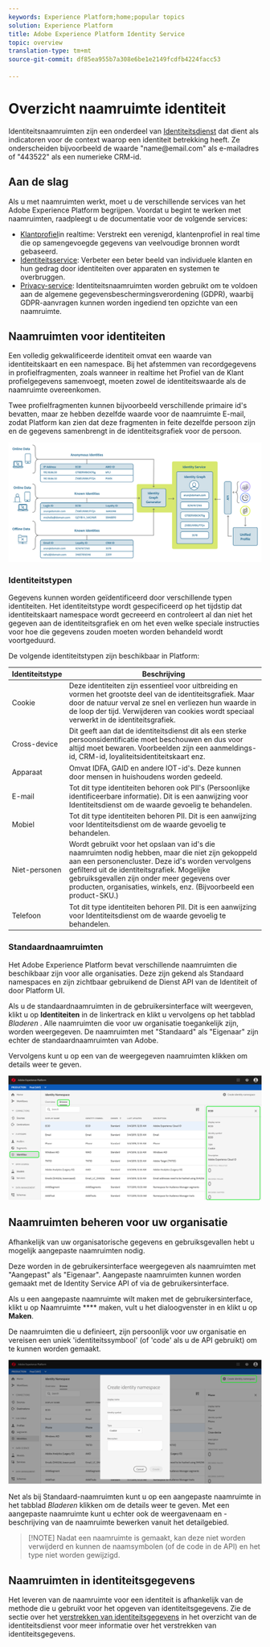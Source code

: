 ```yaml
---
keywords: Experience Platform;home;popular topics
solution: Experience Platform
title: Adobe Experience Platform Identity Service
topic: overview
translation-type: tm+mt
source-git-commit: df85ea955b7a308e6be1e2149fcdfb4224facc53

---
```



# Overzicht naamruimte identiteit

Identiteitsnaamruimten zijn een onderdeel van [Identiteitsdienst](./home.md) dat dient als indicatoren voor de context waarop een identiteit betrekking heeft. Ze onderscheiden bijvoorbeeld de waarde &quot;name<span>@email.com&quot; als e-mailadres of &quot;443522&quot; als een numerieke CRM-id.

## Aan de slag

Als u met naamruimten werkt, moet u de verschillende services van het Adobe Experience Platform begrijpen. Voordat u begint te werken met naamruimten, raadpleegt u de documentatie voor de volgende services:

- [Klantprofiel](../profile/home.md)in realtime: Verstrekt een verenigd, klantenprofiel in real time die op samengevoegde gegevens van veelvoudige bronnen wordt gebaseerd.
- [Identiteitsservice](./home.md): Verbeter een beter beeld van individuele klanten en hun gedrag door identiteiten over apparaten en systemen te overbruggen.
- [Privacy-service](../privacy-service/home.md): Identiteitsnaamruimten worden gebruikt om te voldoen aan de algemene gegevensbeschermingsverordening (GDPR), waarbij GDPR-aanvragen kunnen worden ingediend ten opzichte van een naamruimte.

## Naamruimten voor identiteiten

Een volledig gekwalificeerde identiteit omvat een waarde van identiteitskaart en een namespace. Bij het afstemmen van recordgegevens in profielfragmenten, zoals wanneer in realtime het Profiel van de Klant profielgegevens samenvoegt, moeten zowel de identiteitswaarde als de naamruimte overeenkomen.

Twee profielfragmenten kunnen bijvoorbeeld verschillende primaire id&#39;s bevatten, maar ze hebben dezelfde waarde voor de naamruimte E-mail, zodat Platform kan zien dat deze fragmenten in feite dezelfde persoon zijn en de gegevens samenbrengt in de identiteitsgrafiek voor de persoon.

![](images/identity-service-stitching.png)

### Identiteitstypen

Gegevens kunnen worden geïdentificeerd door verschillende typen identiteiten. Het identiteitstype wordt gespecificeerd op het tijdstip dat identiteitskaart namespace wordt gecreeerd en controleert al dan niet het gegeven aan de identiteitsgrafiek en om het even welke speciale instructies voor hoe die gegevens zouden moeten worden behandeld wordt voortgeduurd.

De volgende identiteitstypen zijn beschikbaar in Platform:

| Identiteitstype | Beschrijving |
| --- | --- |
| Cookie | Deze identiteiten zijn essentieel voor uitbreiding en vormen het grootste deel van de identiteitsgrafiek. Maar door de natuur verval ze snel en verliezen hun waarde in de loop der tijd. Verwijderen van cookies wordt speciaal verwerkt in de identiteitsgrafiek. |
| Cross-device | Dit geeft aan dat de identiteitsdienst dit als een sterke persoonsidentificatie moet beschouwen en dus voor altijd moet bewaren. Voorbeelden zijn een aanmeldings-id, CRM-id, loyaliteitsidentiteitskaart enz. |
| Apparaat | Omvat IDFA, GAID en andere IOT-id&#39;s. Deze kunnen door mensen in huishoudens worden gedeeld. |
| E-mail | Tot dit type identiteiten behoren ook PII&#39;s (Persoonlijke identificeerbare informatie). Dit is een aanwijzing voor Identiteitsdienst om de waarde gevoelig te behandelen. |
| Mobiel | Tot dit type identiteiten behoren PII. Dit is een aanwijzing voor Identiteitsdienst om de waarde gevoelig te behandelen. |
| Niet-personen | Wordt gebruikt voor het opslaan van id&#39;s die naamruimten nodig hebben, maar die niet zijn gekoppeld aan een personencluster. Deze id&#39;s worden vervolgens gefilterd uit de identiteitsgrafiek. Mogelijke gebruiksgevallen zijn onder meer gegevens over producten, organisaties, winkels, enz. (Bijvoorbeeld een product-SKU.) |
| Telefoon | Tot dit type identiteiten behoren PII. Dit is een aanwijzing voor Identiteitsdienst om de waarde gevoelig te behandelen. |

### Standaardnaamruimten

Het Adobe Experience Platform bevat verschillende naamruimten die beschikbaar zijn voor alle organisaties. Deze zijn gekend als Standaard namespaces en zijn zichtbaar gebruikend de Dienst API van de Identiteit of door Platform UI.

Als u de standaardnaamruimten in de gebruikersinterface wilt weergeven, klikt u op **Identiteiten** in de linkertrack en klikt u vervolgens op het tabblad *Bladeren* . Alle naamruimten die voor uw organisatie toegankelijk zijn, worden weergegeven. De naamruimten met &quot;Standaard&quot; als &quot;Eigenaar&quot; zijn echter de standaardnaamruimten van Adobe.

Vervolgens kunt u op een van de weergegeven naamruimten klikken om details weer te geven.

![](./images/standard-namespace-detail.png)

## Naamruimten beheren voor uw organisatie

Afhankelijk van uw organisatorische gegevens en gebruiksgevallen hebt u mogelijk aangepaste naamruimten nodig.

Deze worden in de gebruikersinterface weergegeven als naamruimten met &quot;Aangepast&quot; als &quot;Eigenaar&quot;. Aangepaste naamruimten kunnen worden gemaakt met de Identity Service API of via de gebruikersinterface.

Als u een aangepaste naamruimte wilt maken met de gebruikersinterface, klikt u op Naamruimte **** maken, vult u het dialoogvenster in en klikt u op **Maken**.

De naamruimten die u definieert, zijn persoonlijk voor uw organisatie en vereisen een uniek &#39;identiteitssymbool&#39; (of &#39;code&#39; als u de API gebruikt) om te kunnen worden gemaakt.

![](./images/create-identity-namespace.png)

Net als bij Standaard-naamruimten kunt u op een aangepaste naamruimte in het tabblad *Bladeren* klikken om de details weer te geven. Met een aangepaste naamruimte kunt u echter ook de weergavenaam en -beschrijving van de naamruimte bewerken vanuit het detailgebied.

>[!NOTE] Nadat een naamruimte is gemaakt, kan deze niet worden verwijderd en kunnen de naamsymbolen (of de code in de API) en het type niet worden gewijzigd.

## Naamruimten in identiteitsgegevens

Het leveren van de naamruimte voor een identiteit is afhankelijk van de methode die u gebruikt voor het opgeven van identiteitsgegevens. Zie de sectie over het [verstrekken van identiteitsgegevens](./home.md#supplying-identity-data-to-identity-service) in het overzicht van de identiteitsdienst voor meer informatie over het verstrekken van identiteitsgegevens.
